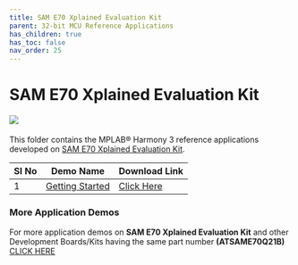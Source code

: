 ```yaml
---
title: SAM E70 Xplained Evaluation Kit
parent: 32-bit MCU Reference Applications
has_children: true
has_toc: false
nav_order: 25
---
```

# SAM E70 Xplained Evaluation Kit
<h4 align="left"> <img src = "image.jpg"> </h4>


This folder contains the MPLAB® Harmony 3 reference applications developed on [SAM E70 Xplained Evaluation Kit](https://www.microchip.com/DevelopmentTools/ProductDetails/PartNO/ATSAME70-XPLD).   

|SI No| Demo Name | Download Link |
| --- | --- | -- |
| 1 | [Getting Started](./getting_started_drivers_middleware/readme.md) | [Click Here](https://github.com/Microchip-MPLAB-Harmony/reference_apps/releases/latest/download/getting_started_drivers_middleware.zip) |


### More Application Demos

For more application demos on **SAM E70 Xplained Evaluation Kit** and other Development Boards/Kits having the same part number **(ATSAME70Q21B)** <a href="https://mplab-discover.microchip.com/v1/itemtype/com.microchip.ide.project?s0=ATSAME70Q21B" target="_blank"> CLICK HERE </a>
